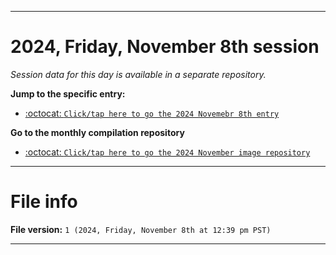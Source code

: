 
***

# 2024, Friday, November 8th session

_Session data for this day is available in a separate repository._

**Jump to the specific entry:**

- [:octocat: `Click/tap here to go the 2024 Novemebr 8th entry`](https://github.com/seanpm2001/SeansLifeArchive_Images_ModernSmurfsVillage_Y2024_V11/tree/SeansLifeArchive_ModernSmurfsVillage_Y2024_V11_Main-dev/2024/11_November/08/)

**Go to the monthly compilation repository**

- [:octocat: `Click/tap here to go the 2024 November image repository`](https://github.com/seanpm2001/SeansLifeArchive_Images_ModernSmurfsVillage_Y2024_V11/)

***

# File info

**File version:** `1 (2024, Friday, November 8th at 12:39 pm PST)`

***
